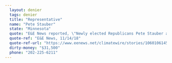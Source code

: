 ```yaml
---
  layout: denier
  tags: denier
  title: "Representative"
  name: "Pete Stauber"
  state: "Minnesota"
  quote: "E&E News reported, \"Newly elected Republicans Pete Stauber and Jim Hagedorn have raised questions about the role of anthropogenic emissions in climate change, but both say they support 'all of the above' energy policies, including more renewable energy.\" Rep. Stauber's office did not respond to a request for comment from CAP Action."
  quote-ref: "E&E News, 11/14/18"
  quote-ref-url: "https://www.eenews.net/climatewire/stories/1060106145/search?keyword=pete+stauber"
  dirty-money: "$31,500"
  phone: "202-225-6211"
---
```

